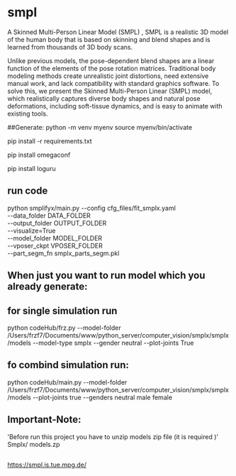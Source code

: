 # smpl
A Skinned Multi-Person Linear Model (SMPL) , SMPL is a realistic 3D model of the human body that is based on skinning and blend shapes and is learned from thousands of 3D body scans.

Unlike previous models, the pose-dependent blend shapes are a linear function of the elements of the pose rotation matrices. 
Traditional body modeling methods create unrealistic joint distortions, need extensive manual work, and lack compatibility with standard graphics software.
To solve this, we present the Skinned Multi-Person Linear (SMPL) model, which realistically captures diverse body shapes and natural pose deformations, including soft-tissue dynamics, and is easy to animate with existing tools.


##Generate:
python -m venv myenv
source myenv/bin/activate

pip install -r requirements.txt

pip install omegaconf

pip install loguru

## run code
python smplifyx/main.py --config cfg_files/fit_smplx.yaml \
    --data_folder DATA_FOLDER \
    --output_folder OUTPUT_FOLDER \
    --visualize=True \
    --model_folder MODEL_FOLDER \
    --vposer_ckpt VPOSER_FOLDER \
    --part_segm_fn smplx_parts_segm.pkl



## When just you want to run model which you already generate: 


## for single simulation run
python codeHub/frz.py --model-folder /Users/frzf7/Documents/www/python_server/computer_vision/smplx/smplx/models --model-type smplx --gender neutral --plot-joints True


## fo combind simulation run:
 python codeHub/main.py --model-folder /Users/frzf7/Documents/www/python_server/computer_vision/smplx/smplx/models --plot-joints true --genders neutral male female


## Important-Note:
'Before run this project you have to unzip models zip file (it is required )'
Smplx/ models.zp

##
https://smpl.is.tue.mpg.de/
